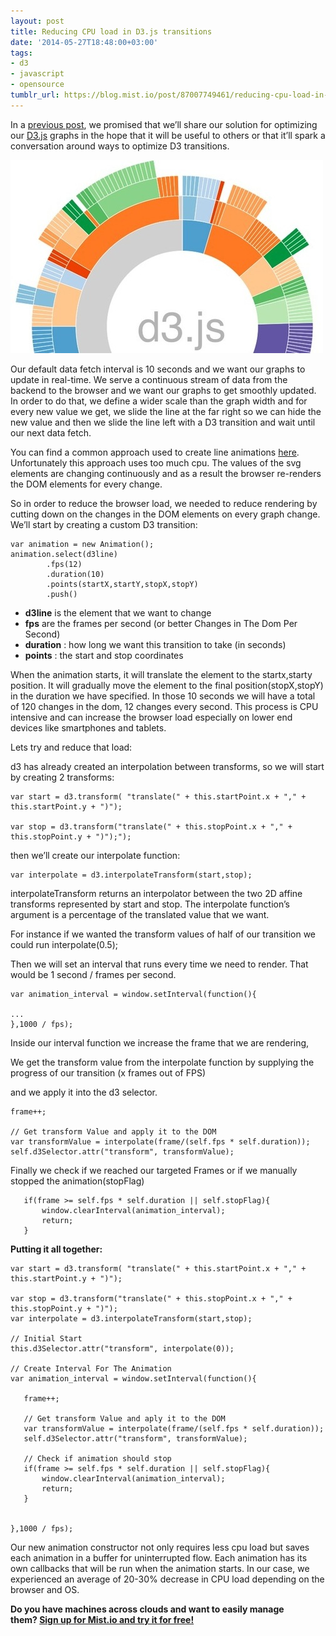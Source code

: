 ```yaml
---
layout: post
title: Reducing CPU load in D3.js transitions
date: '2014-05-27T18:48:00+03:00'
tags:
- d3
- javascript
- opensource
tumblr_url: https://blog.mist.io/post/87007749461/reducing-cpu-load-in-d3js-transitions
---
```

In a [previous post](http://blog.mist.io/post/80079597818/dissecting-the-new-mist-io-graphs), we promised that we’ll share our solution for optimizing our [D3.js](http://d3js.org/) graphs in the hope that it will be useful to others or that it’ll spark a conversation around ways to optimize D3 transitions.

![image](/assets/tumblr-images/tumblr_inline_n68pmd6MRK1rgqrs8.jpg)

Our default data fetch interval is 10 seconds and we want our graphs to update in real-time. We serve a continuous stream of data from the backend to the browser and we want our graphs to get smoothly updated. In order to do that, we define a wider scale than the graph width and for every new value we get, we slide the line at the far right so we can hide the new value and then we slide the line left with a D3 transition and wait until our next data fetch.

You can find a common approach used to create line animations [here](http://bl.ocks.org/benjchristensen/1148374). Unfortunately this approach uses too much cpu. The values of the svg elements are changing continuously and as a result the browser re-renders the DOM elements for every change.

So in order to reduce the browser load, we needed to reduce rendering by cutting down on the changes in the DOM elements on every graph change. We’ll start by creating a custom D3 transition:

    var animation = new Animation();
    animation.select(d3line)
            .fps(12)
            .duration(10)
            .points(startX,startY,stopX,stopY)
            .push()

- **d3line** is the element that we want to change
- **fps** are the frames per second (or better Changes in The Dom Per Second)
- **duration** : how long we want this transition to take (in seconds)
- **points** : the start and stop coordinates

When the animation starts, it will translate the element to the startx,starty position. It will gradually move the element to the final position(stopX,stopY) in the duration we have specified. In those 10 seconds we will have a total of 120 changes in the dom, 12 changes every second. This process is CPU intensive and can increase the browser load especially on lower end devices like smartphones and tablets.

Lets try and reduce that load:

d3 has already created an interpolation between transforms, so we will start by creating 2 transforms:

    var start = d3.transform( "translate(" + this.startPoint.x + "," + this.startPoint.y + ")");
    
    var stop = d3.transform("translate(" + this.stopPoint.x + "," + this.stopPoint.y + ")");");

then we’ll create our interpolate function:&nbsp;

    var interpolate = d3.interpolateTransform(start,stop);

interpolateTransform returns an interpolator between the two 2D affine transforms represented by start and stop. The interpolate function’s argument is a percentage of the translated value that we want.

For instance if we wanted the transform values of half of our transition we could run interpolate(0.5);

Then we will set an interval that runs every time we need to render. That would be 1 second / frames per second.

    var animation_interval = window.setInterval(function(){
    
    ...
    },1000 / fps);

Inside our interval function we increase the frame that we are rendering,

We get the transform value from the interpolate function by supplying the progress of our transition (x frames out of FPS)

and we apply it into the d3 selector.

    frame++;
    
    // Get transform Value and apply it to the DOM
    var transformValue = interpolate(frame/(self.fps * self.duration));
    self.d3Selector.attr("transform", transformValue);
    

Finally we check if we reached our targeted Frames or if we manually stopped the animation(stopFlag)

       if(frame >= self.fps * self.duration || self.stopFlag){
           window.clearInterval(animation_interval);
           return;
       }

**Putting it all together:**

    var start = d3.transform( "translate(" + this.startPoint.x + "," + this.startPoint.y + ")");
    
    var stop = d3.transform("translate(" + this.stopPoint.x + "," + this.stopPoint.y + ")");
    var interpolate = d3.interpolateTransform(start,stop);
    
    // Initial Start
    this.d3Selector.attr("transform", interpolate(0));
    
    // Create Interval For The Animation
    var animation_interval = window.setInterval(function(){
    
       frame++;
    
       // Get transform Value and aply it to the DOM
       var transformValue = interpolate(frame/(self.fps * self.duration));
       self.d3Selector.attr("transform", transformValue);
    
       // Check if animation should stop
       if(frame >= self.fps * self.duration || self.stopFlag){
           window.clearInterval(animation_interval);
           return;
       }
    
    
    },1000 / fps);

Our new animation constructor not only requires less cpu load but saves each animation in a buffer for uninterrupted flow. Each animation has its own callbacks that will be run when the animation starts. In our case, we experienced an average of 20-30% decrease in CPU load depending on the browser and OS.

**Do you have machines across clouds and want to easily manage them?&nbsp;[Sign up for Mist.io and try it for free!](https://mist.io/)**


